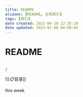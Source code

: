 ```yaml
---
title: README
aliases: [README, 全局索引]
tags: [索引]
date created: 2022-06-10 22:35:29
date updated: 2023-01-08 04:00:04
---
```


# README

```ActivityHistory

/

```

![[📋目录]]

this week